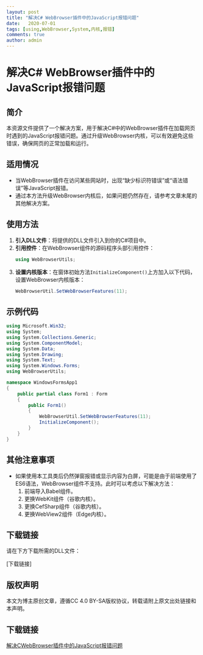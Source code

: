 ```yaml
---
layout: post
title: "解决C# WebBrowser插件中的JavaScript报错问题"
date:   2020-07-01
tags: [using,WebBrowser,System,内核,报错]
comments: true
author: admin
---
```

# 解决C# WebBrowser插件中的JavaScript报错问题

## 简介

本资源文件提供了一个解决方案，用于解决C#中的WebBrowser插件在加载网页时遇到的JavaScript报错问题。通过升级WebBrowser内核，可以有效避免这些错误，确保网页的正常加载和运行。

## 适用情况

- 当WebBrowser插件在访问某些网站时，出现“缺少标识符错误”或“语法错误”等JavaScript报错。
- 通过本方法升级WebBrowser内核后，如果问题仍然存在，请参考文章末尾的其他解决方案。

## 使用方法

1. **引入DLL文件**：将提供的DLL文件引入到你的C#项目中。
2. **引用控件**：在WebBrowser组件的源码程序头部引用控件：
   ```csharp
   using WebBrowserUtils;
   ```
3. **设置内核版本**：在窗体初始方法`InitializeComponent()`上方加入以下代码，设置WebBrowser内核版本：
   ```csharp
   WebBrowserUtil.SetWebBrowserFeatures(11);
   ```

## 示例代码

```csharp
using Microsoft.Win32;
using System;
using System.Collections.Generic;
using System.ComponentModel;
using System.Data;
using System.Drawing;
using System.Text;
using System.Windows.Forms;
using WebBrowserUtils;

namespace WindowsFormsApp1
{
    public partial class Form1 : Form
    {
        public Form1()
        {
            WebBrowserUtil.SetWebBrowserFeatures(11);
            InitializeComponent();
        }
    }
}
```

## 其他注意事项

- 如果使用本工具类后仍然弹窗报错或显示内容为白屏，可能是由于前端使用了ES6语法，WebBrowser组件不支持。此时可以考虑以下解决方法：
  1. 前端导入Babel组件。
  2. 更换WebKit组件（谷歌内核）。
  3. 更换CefSharp组件（谷歌内核）。
  4. 更换WebView2组件（Edge内核）。

## 下载链接

请在下方下载所需的DLL文件：

[下载链接]

## 版权声明

本文为博主原创文章，遵循CC 4.0 BY-SA版权协议，转载请附上原文出处链接和本声明。

## 下载链接

[解决CWebBrowser插件中的JavaScript报错问题](https://pan.quark.cn/s/c1d8ca07d77a)